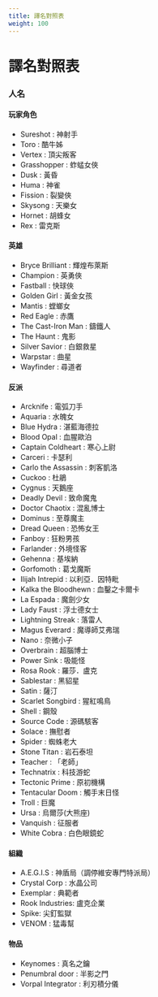 ```yaml
---
title: 譯名對照表
weight: 100
---
```

# 譯名對照表


### 人名
#### 玩家角色
* Sureshot : 神射手
* Toro : 酷牛姊
* Vertex : 頂尖叛客
* Grasshopper : 蚱蜢女俠
* Dusk : 黃昏
* Huma : 神雀
* Fission : 裂變俠
* Skysong : 天樂女
* Hornet : 胡蜂女
* Rex : 雷克斯

#### 英雄
* Bryce Brilliant : 輝煌布萊斯
* Champion : 英勇俠
* Fastball : 快球俠
* Golden Girl : 黃金女孩
* Mantis : 螳螂女
* Red Eagle : 赤鷹
* The Cast-Iron Man : 鑄鐵人
* The Haunt : 鬼影
* Silver Savior : 白銀救星
* Warpstar : 曲星
* Wayfinder : 尋道者

#### 反派
* Arcknife : 電弧刀手
* Aquaria : 水魄女
* Blue Hydra : 湛藍海德拉
* Blood Opal : 血腥歐泊
* Captain Coldheart : 寒心上尉
* Carceri : 卡瑟利
* Carlo the Assassin : 刺客凱洛
* Cuckoo : 杜鵑
* Cygnus : 天鵝座
* Deadly Devil : 致命魔鬼
* Doctor Chaotix : 混亂博士
* Dominus : 至尊魔主
* Dread Queen : 恐怖女王
* Fanboy : 狂粉男孩
* Farlander : 外境怪客
* Gehenna : 基埃納
* Gorfomoth : 葛戈魔斯
* Ilijah Intrepid : 以利亞．因特毗
* Kalka the Bloodhewn : 血鑿之卡爾卡
* La Espada : 魔劍少女
* Lady Faust : 浮士德女士
* Lightning Streak : 落雷人
* Magus Everard : 魔導師艾弗瑞
* Nano : 奈微小子
* Overbrain : 超腦博士
* Power Sink : 吸能怪
* Rosa Rook : 羅莎．盧克
* Sablestar : 黑貂星
* Satin : 薩汀
* Scarlet Songbird : 猩紅鳴鳥
* Shell : 鋼殼
* Source Code : 源碼駭客
* Solace : 撫慰者
* Spider : 蜘蛛老大
* Stone Titan : 岩石泰坦
* Teacher : 「老師」
* Technatrix : 科技游蛇
* Tectonic Prime : 原初機構
* Tentacular Doom : 觸手末日怪
* Troll : 巨魔
* Ursa : 烏爾莎(大熊座)
* Vanquish : 征服者
* White Cobra : 白色眼鏡蛇

#### 組織
* A.E.G.I.S : 神盾局（調停維安專門特派局）
* Crystal Corp : 水晶公司
* Exemplar : 典範者
* Rook Industries: 盧克企業
* Spike: 尖釘監獄
* VENOM : 猛毒幫

#### 物品
* Keynomes : 真名之鑰
* Penumbral door : 半影之門
* Vorpal Integrator : 利刃積分儀